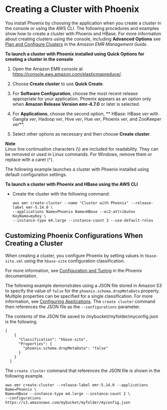 # Creating a Cluster with Phoenix<a name="phoenix-create-cluster"></a>

You install Phoenix by choosing the application when you create a cluster in the console or using the AWS CLI\. The following procedures and examples show how to create a cluster with Phoenix and HBase\. For more information about creating clusters using the console, including **Advanced Options** see [Plan and Configure Clusters](http://docs.aws.amazon.com/emr/latest/ManagementGuide/emr-plan.html) in the *Amazon EMR Management Guide*\.

**To launch a cluster with Phoenix installed using **Quick Options** for creating a cluster in the console**

1. Open the Amazon EMR console at [https://console\.aws\.amazon\.com/elasticmapreduce/](https://console.aws.amazon.com/elasticmapreduce/)\.

1. Choose **Create cluster** to use **Quick Create**\.

1. For **Software Configuration**, choose the most recent release appropriate for your application\. Phoenix appears as an option only when **Amazon Release Version emr\-4\.7\.0** or later is selected\.

1. For **Applications**, choose the second option, ** HBase: HBase *ver* with Ganglia *ver*, Hadoop *ver*, Hive *ver*, Hue *ver*, Phoenix *ver*, and ZooKeeper *ver***\.

1.  Select other options as necessary and then choose **Create cluster**\.

**Note**  
Linux line continuation characters \(\\\) are included for readability\. They can be removed or used in Linux commands\. For Windows, remove them or replace with a caret \(^\)\.

The following example launches a cluster with Phoenix installed using default configuration settings\.

**To launch a cluster with Phoenix and HBase using the AWS CLI**
+ Create the cluster with the following command:

  ```
  aws emr create-cluster --name "Cluster with Phoenix" --release-label emr-5.14.0 \
  --applications Name=Phoenix Name=HBase --ec2-attributes KeyName=myKey \
  --instance-type m4.large --instance-count 3 --use-default-roles
  ```

## Customizing Phoenix Configurations When Creating a Cluster<a name="phoenix-custom-config"></a>

When creating a cluster, you configure Phoenix by setting values in `hbase-site.xml` using the `hbase-site` configuration classification\.

For more information, see [Configuration and Tuning](https://phoenix.apache.org/tuning.html) in the Phoenix documentation\.

The following example demonstrates using a JSON file stored in Amazon S3 to specify the value of `false` for the `phoenix.schema.dropMetaData` property\. Multiple properties can be specified for a single classification\. For more information, see [Configuring Applications](emr-configure-apps.md)\. The `create cluster` command then references the JSON file as the `--configurations` parameter\.

The contents of the JSON file saved to /mybucket/myfolder/myconfig\.json is the following\.

```
[
    {
      "Classification": "hbase-site",
      "Properties": {
        "phoenix.schema.dropMetaData": "false"
      }
    }
  ]
```

The `create cluster` command that references the JSON file is shown in the following example\.

```
aws emr create-cluster --release-label emr-5.14.0 --applications Name=Phoenix \
Name=HBase --instance-type m4.large --instance-count 2 \
--configurations https://s3.amazonaws.com/mybucket/myfolder/myconfig.json
```